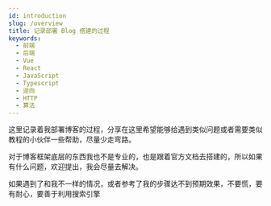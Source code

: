 ```yaml
---
id: introduction
slug: /overview
title: 记录部署 Blog 搭建的过程
keywords:
  - 前端
  - 后端
  - Vue
  - React
  - JavaScript
  - Typescript
  - 逆向
  - HTTP
  - 算法
---
```


这里记录着我部署博客的过程，分享在这里希望能够给遇到类似问题或者需要类似教程的小伙伴一些帮助，尽量少走弯路。

对于博客框架底层的东西我也不是专业的，也是跟着官方文档去搭建的，所以如果有什么问题，欢迎提出，我会尽量去解决。

如果遇到了和我不一样的情况，或者参考了我的步骤达不到预期效果，不要慌，要有耐心，要善于利用搜索引擎
